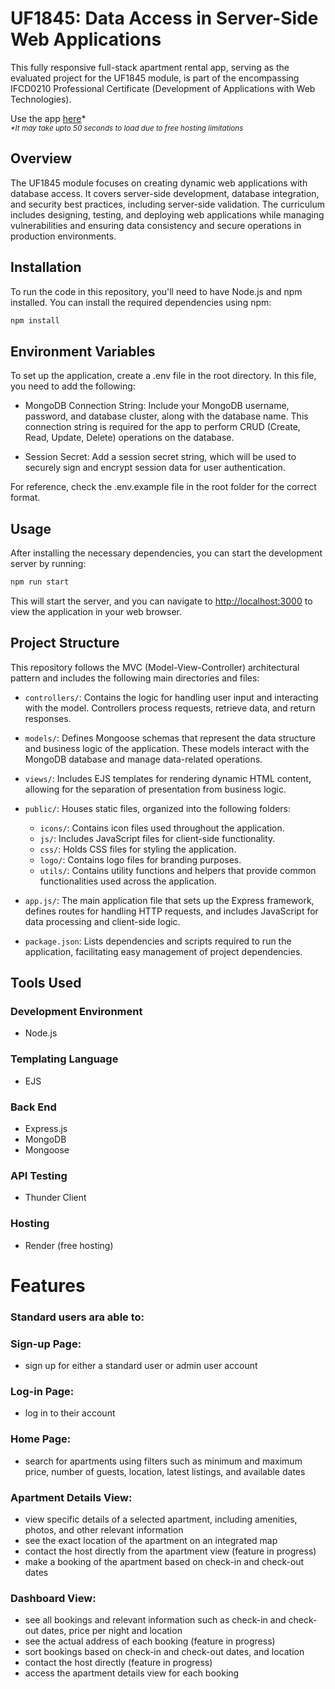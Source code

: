 # UF1845: Data Access in Server-Side Web Applications

This fully responsive full-stack apartment rental app, serving as the evaluated project for the UF1845 module, is part of the encompassing IFCD0210 Professional Certificate (Development of Applications with Web Technologies).

Use the app [here](https://uf1845-ironhack.onrender.com/)*       
_<sub>*It may take upto 50 seconds to load due to free hosting limitations</sub>_

## Overview

The UF1845 module focuses on creating dynamic web applications with database access. It covers server-side development, database integration, and security best practices, including server-side validation. The curriculum includes designing, testing, and deploying web applications while managing vulnerabilities and ensuring data consistency and secure operations in production environments.

## Installation

To run the code in this repository, you'll need to have Node.js and npm installed. You can install the required dependencies using npm:

```bash
npm install
```

## Environment Variables
To set up the application, create a .env file in the root directory. In this file, you need to add the following:

- MongoDB Connection String: Include your MongoDB username, password, and database cluster, along with the database name. This connection string is required for the app to perform CRUD (Create, Read, Update, Delete) operations on the database.

- Session Secret: Add a session secret string, which will be used to securely sign and encrypt session data for user authentication.

For reference, check the .env.example file in the root folder for the correct format.

## Usage

After installing the necessary dependencies, you can start the development server by running:

```bash
npm run start
```

This will start the server, and you can navigate to [http://localhost:3000](http://localhost:3000) to view the application in your web browser.

## Project Structure

This repository follows the MVC (Model-View-Controller) architectural pattern and includes the following main directories and files:

- `controllers/`: Contains the logic for handling user input and interacting with the model. Controllers process requests, retrieve data, and return responses.

- `models/`: Defines Mongoose schemas that represent the data structure and business logic of the application. These models interact with the MongoDB database and manage data-related operations.

- `views/`: Includes EJS templates for rendering dynamic HTML content, allowing for the separation of presentation from business logic.

- `public/`: Houses static files, organized into the following folders:

  - `icons/`: Contains icon files used throughout the application.
  - `js/`: Includes JavaScript files for client-side functionality.
  - `css/`: Holds CSS files for styling the application.
  - `logo/`: Contains logo files for branding purposes.
  - `utils/`: Contains utility functions and helpers that provide common functionalities used across the application.

- `app.js/`: The main application file that sets up the Express framework, defines routes for handling HTTP requests, and includes JavaScript for data processing and client-side logic.

- `package.json`: Lists dependencies and scripts required to run the application, facilitating easy management of project dependencies.

## Tools Used

### Development Environment
* Node.js

### Templating Language
* EJS

### Back End
* Express.js
* MongoDB
* Mongoose

### API Testing
* Thunder Client

### Hosting 
* Render (free hosting)

# Features

### Standard users ara able to:

### Sign-up Page:
* sign up for either a standard user or admin user account 
  
### Log-in Page:
* log in to their account

### Home Page:
* search for apartments using filters such as minimum and maximum price, number of guests, location, latest listings, and available dates

### Apartment Details View:
* view specific details of a selected apartment, including amenities, photos, and other relevant information
* see the exact location of the apartment on an integrated map
* contact the host directly from the apartment view (feature in progress)
* make a booking of the apartment based on check-in and check-out dates

### Dashboard View:
* see all bookings and relevant information such as check-in and check-out dates, price per night and location
* see the actual address of each booking (feature in progress)
* sort bookings based on check-in and check-out dates, and location
* contact the host directly (feature in progress)
* access the apartment details view for each booking



